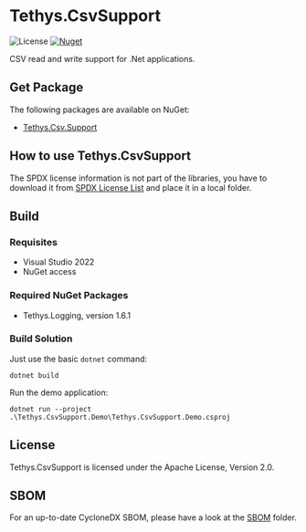 <!-- 
SPDX-FileCopyrightText: (c) 2021-2024 T. Graf
SPDX-License-Identifier: Apache-2.0
-->

# Tethys.CsvSupport

![License](https://img.shields.io/badge/license-Apache--2.0-blue.svg)
[![Nuget](https://img.shields.io/badge/nuget-1.0.0-brightgreen.svg)](https://www.nuget.org/packages/Tethys.CsvSupport)

CSV read and write support for .Net applications.

## Get Package

The following packages are available on NuGet:

* [Tethys.Csv.Support](https://www.nuget.org/packages/Tethys.CsvSupport)

## How to use Tethys.CsvSupport

The SPDX license information is not part of the libraries, you have to
download it from [SPDX License List](https://github.com/spdx/license-list-XML) 
and place it in a local folder.

## Build

### Requisites

* Visual Studio 2022
* NuGet access

### Required NuGet Packages

* Tethys.Logging, version 1.6.1

### Build Solution

Just use the basic `dotnet` command:

```shell
dotnet build
```

Run the demo application:

```shell
dotnet run --project .\Tethys.CsvSupport.Demo\Tethys.CsvSupport.Demo.csproj
```

## License

Tethys.CsvSupport is licensed under the Apache License, Version 2.0.

## SBOM

For an up-to-date CycloneDX SBOM, please have a look at the [SBOM](https://github.com/fossology/FOSSology.REST.dotnet/tree/master/SBOM) folder.

